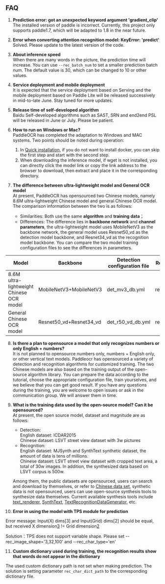 ## FAQ

1. **Prediction error: got an unexpected keyword argument 'gradient_clip'**  
The installed version of paddle is incorrect. Currently, this project only supports paddle1.7, which will be adapted to 1.8 in the near future.

2. **Error when converting attention recognition model: KeyError: 'predict'**  
Solved. Please update to the latest version of the code.

3. **About inference speed**  
When there are many words in the picture, the prediction time will increase. You can use `--rec_batch_num` to set a smaller prediction batch num. The default value is 30, which can be changed to 10 or other values.

4. **Service deployment and mobile deployment**  
It is expected that the service deployment based on Serving and the mobile deployment based on Paddle Lite will be released successively in mid-to-late June. Stay tuned for more updates.

5. **Release time of self-developed algorithm**  
Baidu Self-developed algorithms such as SAST, SRN and end2end PSL will be released in June or July. Please be patient.

6. **How to run on Windows or Mac?**  
PaddleOCR has completed the adaptation to Windows and MAC systems. Two points should be noted during operation:
    1. In [Quick installation](./installation_en.md), if you do not want to install docker, you can skip the first step and start with the second step.
    2. When downloading the inference model, if wget is not installed, you can directly click the model link or copy the link address to the browser to download, then extract and place it in the corresponding directory.

7. **The difference between ultra-lightweight model and General OCR model**  
At present, PaddleOCR has opensourced two Chinese models, namely 8.6M ultra-lightweight Chinese model and general Chinese OCR model. The comparison information between the two is as follows:
    - Similarities: Both use the same **algorithm** and **training data**；  
    - Differences: The difference lies in **backbone network** and **channel parameters**, the ultra-lightweight model uses MobileNetV3 as the backbone network, the general model uses Resnet50_vd as the detection model backbone, and Resnet34_vd as the recognition model backbone. You can compare the two model training configuration files to see the differences in parameters.

|Model|Backbone|Detection configuration file|Recognition configuration file|
|-|-|-|-|
|8.6M ultra-lightweight Chinese OCR model|MobileNetV3+MobileNetV3|det_mv3_db.yml|rec_chinese_lite_train.yml|
|General Chinese OCR model|Resnet50_vd+Resnet34_vd|det_r50_vd_db.yml|rec_chinese_common_train.yml|

8. **Is there a plan to opensource a model that only recognizes numbers or only English + numbers?**  
It is not planned to opensource numbers only, numbers + English only, or other vertical text models. Paddleocr has opensourced a variety of detection and recognition algorithms for customized training. The two Chinese models are also based on the training output of the open-source algorithm library. You can prepare the data according to the tutorial, choose the appropriate configuration file, train yourselves, and we believe that you can get good result. If you have any questions during the training, you are welcome to open issues or ask in the communication group. We will answer them in time.

9. **What is the training data used by the open-source model? Can it be opensourced?**  
At present, the open source model, dataset and magnitude are as follows:
    - Detection:  
    English dataset: ICDAR2015  
    Chinese dataset: LSVT street view dataset with 3w pictures
    - Recognition:  
    English dataset: MJSynth and SynthText synthetic dataset, the amount of data is tens of millions.  
    Chinese dataset: LSVT street view dataset with cropped text area, a total of 30w images. In addition, the synthesized data based on LSVT corpus is 500w.

    Among them, the public datasets are opensourced, users can search and download by themselves, or refer to [Chinese data set](./datasets_en.md), synthetic data is not opensourced, users can use open-source synthesis tools to synthesize data themselves. Current available synthesis tools include [text_renderer](https://github.com/Sanster/text_renderer), [SynthText](https://github.com/ankush-me/SynthText), [TextRecognitionDataGenerator](https://github.com/Belval/TextRecognitionDataGenerator), etc.

10. **Error in using the model with TPS module for prediction**

Error message: Input(X) dims[3] and Input(Grid) dims[2] should be equal, but received X dimension[3](108) != Grid dimension[2](100)

Solution：TPS does not support variable shape. Please set --rec_image_shape='3,32,100' and --rec_char_type='en'

11. **Custom dictionary used during training, the recognition results show that words do not appear in the dictionary**

The used custom dictionary path is not set when making prediction. The solution is setting parameter `rec_char_dict_path` to the corresponding dictionary file.